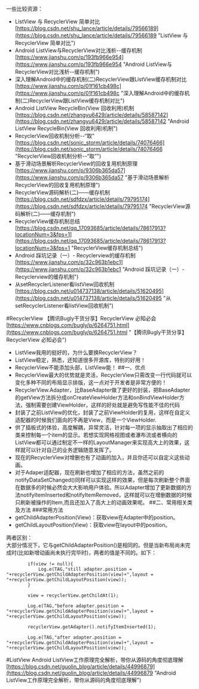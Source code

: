 一些比较资源：<br>

- ListView 与 RecyclerView 简单对比<br>[https://blog.csdn.net/shu_lance/article/details/79566189](https://blog.csdn.net/shu_lance/article/details/79566189 "ListView 与 RecyclerView 简单对比")
- Android ListView与RecyclerView对比浅析--缓存机制<br>[https://www.jianshu.com/p/193fb966e954](https://www.jianshu.com/p/193fb966e954 "Android ListView与RecyclerView对比浅析--缓存机制")
- 深入理解Android中的缓存机制(二)RecyclerView跟ListView缓存机制对比<br>[https://www.jianshu.com/p/01f161cb498c](https://www.jianshu.com/p/01f161cb498c "深入理解Android中的缓存机制(二)RecyclerView跟ListView缓存机制对比")
- Android ListView RecycleBin(View 回收利用)机制<br>[https://blog.csdn.net/zhangyu6429/article/details/58587142](https://blog.csdn.net/zhangyu6429/article/details/58587142 "Android ListView RecycleBin(View 回收利用)机制")
- RecyclerView回收机制分析--“取”<br>[https://blog.csdn.net/sonic_storm/article/details/74076466](https://blog.csdn.net/sonic_storm/article/details/74076466 "RecyclerView回收机制分析--“取”")
- 基于滑动场景解析RecyclerView的回收复用机制原理<br>[https://www.jianshu.com/p/9306b365da57](https://www.jianshu.com/p/9306b365da57 "基于滑动场景解析RecyclerView的回收复用机制原理")
- RecyclerView源码解析(二)——缓存机制<br>[https://blog.csdn.net/sdfdzx/article/details/79795174](https://blog.csdn.net/sdfdzx/article/details/79795174 "RecyclerView源码解析(二)——缓存机制")
- RecyclerView缓存机制总结<br>[https://blog.csdn.net/qq_17093685/article/details/78617913?locationNum=3&fps=1](https://blog.csdn.net/qq_17093685/article/details/78617913?locationNum=3&fps=1 "RecyclerView缓存机制总结")
- Android 踩坑记录（一）- Recyclerview的缓存机制<br>[https://www.jianshu.com/p/32c963b1ebc1](https://www.jianshu.com/p/32c963b1ebc1 "Android 踩坑记录（一）- Recyclerview的缓存机制")
- 从setRecyclerListener看listView回收机制<br>[https://blog.csdn.net/u014737138/article/details/51620495](https://blog.csdn.net/u014737138/article/details/51620495 "从setRecyclerListener看listView回收机制")

#RecyclerView
【腾讯Bugly干货分享】RecyclerView 必知必会<br>[https://www.cnblogs.com/bugly/p/6264751.html](https://www.cnblogs.com/bugly/p/6264751.html "【腾讯Bugly干货分享】RecyclerView 必知必会")

- ListView我用的挺好的，为什么要换RecyclerView？
- ListView稳定，熟悉，还知道很多开源库，特别的好用！
- RecyclerView不能添加头部，ListView能！
##一、优点
- RecyclerView最大的优势就是灵活，RecyclerView只需改变一行代码就可以变化多种不同的布局显示排版，这一点对于开发者是非常方便的！
- RecyclerView.Adapter，比BaseAdapter做了更好的封装，把BaseAdapter的getView方法拆分成onCreateViewHolder方法和onBindViewHolder方法，强制需要创建ViewHolder，这样的好处就是避免写性能不佳的代码
- 封装了之前ListView的优化，封装了之前ViewHolder的复用，这样在自定义适配器的时候我们面向的不再是View，而是一个ViewHolder.
- 供了插板式的体验，高度解耦，异常灵活，针对每一项的显示抽取出了相应的类来控制每一个item的显示。若想实现网格视图或者瀑布流或者横向的ListView都可以通过制定不一样的LayoutManager来实现高大上的效果，这样就可以针对自己的业务逻辑随意发挥了。
- 现在的RecyclerView对增删也有了动画的加入，并且你还可以自定义这些动画。
- 对于Adaper适配器，现在刷新也增加了相应的方法，虽然之前的notifyDataSetChanged()同样可以实现这样的效果，但是每次刷新整个界面在数据多的时候必然会大大影响用户体验。所以Adapter增加了更新数据的方法notifyItemInserted和notifyItemRemoved，这样就可以在增删数据的时候只刷新被操作的Item,而且还加入了高大上的动画效果呢。
##二、常用相关类及方法
###常用方法
- getChildAdapterPosition(View)：获取view在Adapter中的position。
-  getChildLayoutPosition(View)：获取view在layout中的position。

两者区别：<br>
大部分情况下，它与getChildAdapterPosition()是相同的。但是当新布局尚未完成时(比如新增动画尚未执行完毕时)，两者的值是不同的。如下：
		
			if(view != null){
			    Log.e(TAG,"still adapter.position = "+recyclerView.getChildAdapterPosition(view)+",layout = "+recyclerView.getChildLayoutPosition(view));
			}

			view = recyclerView.getChildAt(1);

			Log.e(TAG,"before adapter.position = "+recyclerView.getChildAdapterPosition(view)+",layout = "+recyclerView.getChildLayoutPosition(view));

			recyclerView.getAdapter().notifyItemInserted(1);

			Log.e(TAG,"after adapter.position = "+recyclerView.getChildAdapterPosition(view)+",layout = "+recyclerView.getChildLayoutPosition(view));
	




#ListView
Android ListView工作原理完全解析，带你从源码的角度彻底理解<br>[https://blog.csdn.net/guolin_blog/article/details/44996879](https://blog.csdn.net/guolin_blog/article/details/44996879 "Android ListView工作原理完全解析，带你从源码的角度彻底理解")